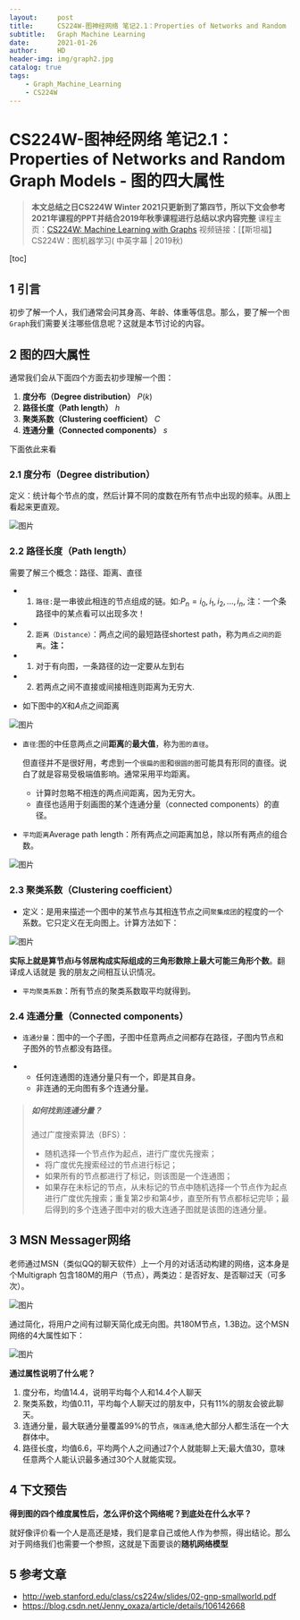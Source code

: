 ```yaml
---
layout:     post
title:      CS224W-图神经网络 笔记2.1：Properties of Networks and Random Graph Models - 图的四大属性
subtitle:   Graph Machine Learning 
date:       2021-01-26
author:     HD
header-img: img/graph2.jpg
catalog: true
tags:
    - Graph_Machine_Learning
    - CS224W
---
```


# CS224W-图神经网络 笔记2.1：Properties of Networks and Random Graph Models - 图的四大属性

> **本文总结之日CS224W Winter 2021只更新到了第四节，所以下文会参考2021年课程的PPT并结合2019年秋季课程进行总结以求内容完整**
> 课程主页：[CS224W: Machine Learning with Graphs](http://web.stanford.edu/class/cs224w/)
> 视频链接：[【斯坦福】CS224W：图机器学习( 中英字幕 | 2019秋)

[toc]

## 1 引言

初步了解一个人，我们通常会问其身高、年龄、体重等信息。那么，要了解一个`图Graph`我们需要关注哪些信息呢？这就是本节讨论的内容。

## 2 图的四大属性

通常我们会从下面四个方面去初步理解一个图：

1. **度分布（Degree distribution）** $P(k)$
2. **路径长度（Path length）** $h$
3. **聚类系数（Clustering coefficient）** $C$
4. **连通分量（Connected components）** $s$

下面依此来看

### 2.1 度分布（Degree distribution）

定义：统计每个节点的度，然后计算不同的度数在所有节点中出现的频率。从图上看起来更直观。

![图片](https://tva1.sinaimg.cn/large/008eGmZEgy1gn6zs4i0ozj30pt092wf9.jpg)

### 2.2 路径长度（Path length）

需要了解三个概念：路径、距离、直径

- 1. `路径:`是一串彼此相连的节点组成的链。如:$P_n = {i_0, i_1, i_2,...,i_n}$, 注：一个条路径中的某点看可以出现多次！

- 2. `距离（Distance）`：两点之间的最短路径shortest path，称为`两点之间的距离`。**注：**

- 1. 对于有向图，一条路径的边一定要从左到右

- 2. 若两点之间不直接或间接相连则距离为无穷大.

- 如下图中的$X$和$A$点之间距离

![图片](https://mmbiz.qpic.cn/mmbiz_png/X0g5S5vasEMaztPDRKoyicTLAYiaa5aThygolbGVZnDONPHDHVVmozLR6FpEXe9sFgEuqDnqF83Gpu0NCT97vd6Q/640?wx_fmt=png&tp=webp&wxfrom=5&wx_lazy=1&wx_co=1)

- `直径`:图的中任意两点之间**距离**的**最大值**，称为`图的直径`。

  但直径并不是很好用，考虑到一个`很扁的图`和`很圆的图`可能具有形同的直径。说白了就是容易受极端值影响。通常采用平均距离。

  - 计算时忽略不相连的两点间距离，因为无穷大。
  - 直径也适用于刻画图的某个连通分量（connected components）的直径。

- `平均距离`Average path length：所有两点之间距离加总，除以所有两点的组合数。

![图片](https://tva1.sinaimg.cn/large/008eGmZEgy1gn75r6s7ryj30m706pwer.jpg)

### 2.3 聚类系数（Clustering coefficient）

- 定义：是用来描述一个图中的某节点与其相连节点之间`聚集成团`的程度的一个系数。它只定义在无向图上。计算方法如下：

![图片](https://tva1.sinaimg.cn/large/008eGmZEgy1gn75ruefewj30q10an0u2.jpg)

**实际上就是算节点i与邻居构成实际组成的三角形数除上最大可能三角形个数**。翻译成人话就是 我的朋友之间相互认识情况。

- `平均聚类系数`：所有节点的聚类系数取平均就得到。

### 2.4 连通分量（Connected components）

- `连通分量`：图中的一个子图，子图中任意两点之间都存在路径，子图内节点和子图外的节点都没有路径。

- - 任何连通图的连通分量只有一个，即是其自身。
  - 非连通的无向图有多个连通分量。

> ##### 如何找到连通分量？
>
> 通过广度搜索算法（BFS）：
>
> - 随机选择一个节点作为起点，进行广度优先搜索；
> - 将广度优先搜索经过的节点进行标记；
> - 如果所有的节点都进行了标记，则该图是一个连通图；
> - 如果存在未标记的节点，从未标记的节点中随机选择一个节点作为起点进行广度优先搜索；重复第2步和第4步，直至所有节点都标记完毕；最后得到的多个连通子图中对的极大连通子图就是该图的连通分量。



## 3 MSN Messager网络

老师通过MSN（类似QQ的聊天软件）上一个月的对话活动构建的网络，这本身是个Multigraph 包含180M的用户（节点），两类边：是否好友、是否聊过天（可多次）。

![图片](https://tva1.sinaimg.cn/large/008eGmZEgy1gn75vwldnsj30s70fg0yi.jpg)

通过简化，将用户之间有过聊天简化成无向图。共180M节点，1.3B边。这个MSN网络的4大属性如下：

![图片](https://tva1.sinaimg.cn/large/008eGmZEgy1gn75w6ach7j30j50fe0vx.jpg)

  **通过属性说明了什么呢？**

1. 度分布，均值14.4，说明平均每个人和14.4个人聊天
2. 聚类系数，均值0.11，平均每个人聊天过的朋友中，只有11%的朋友会彼此聊天。
3. 连通分量，最大联通分量覆盖99%的节点，`强连通`,绝大部分人都生活在一个大群体中。
4. 路径长度，均值6.6，平均两个人之间通过7个人就能聊上天;最大值30，意味任意两个人能认识最多通过30个人就能实现。

## 4 下文预告

**得到图的四个维度属性后，怎么评价这个网络呢？到底处在什么水平？**

就好像评价看一个人是高还是矮，我们是拿自己或他人作为参照，得出结论。那么对于网络我们也需要一个参照，这就是下面要谈的**随机网络模型**

## 5 参考文章

- http://web.stanford.edu/class/cs224w/slides/02-gnp-smallworld.pdf
- https://blog.csdn.net/Jenny_oxaza/article/details/106142668

